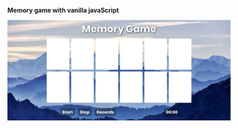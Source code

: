 <strong>Memory game with vanilla javaScript</strong>

![alt text](https://github.com/Ornashh/memory-game/blob/main/img/memory-game.jpg)
